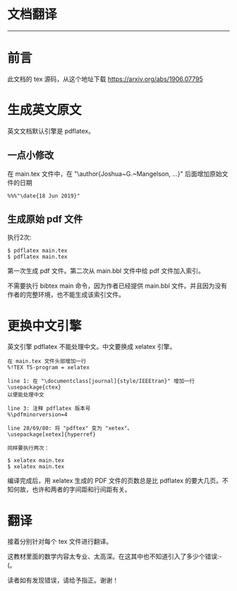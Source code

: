 # 文档翻译
* * *

# 前言

此文档的 tex 源码，从这个地址下载 
https://arxiv.org/abs/1906.07795

# 生成英文原文
英文文档默认引擎是 pdflatex。

## 一点小修改

在 main.tex 文件中，在 "\author{Joshua~G.~Mangelson, ...}" 后面增加原始文件的日期
```
%%%"\date{18 Jun 2019}"
```

## 生成原始 pdf 文件
执行2次:
```
$ pdflatex main.tex
$ pdflatex main.tex
```

第一次生成 pdf 文件。第二次从 main.bbl 文件中给 pdf 文件加入索引。

不需要执行 bibtex main 命令，因为作者已经提供 main.bbl 文件。并且因为没有作者的完整环境，也不能生成该索引文件。

# 更换中文引擎
英文引擎 pdflatex 不能处理中文。中文要换成 xelatex 引擎。

```
在 main.tex 文件头部增加一行
%!TEX TS-program = xelatex

line 1: 在 "\documentclass[journal]{style/IEEEtran}" 增加一行
\usepackage{ctex}
以便能处理中文

line 3: 注释 pdflatex 版本号
%\pdfminorversion=4

line 28/69/80: 将 "pdftex" 变为 "xetex"。 
\usepackage[xetex]{hyperref}

同样要执行两次：

$ xelatex main.tex
$ xelatex main.tex
```

编译完成后，用 xelatex 生成的 PDF 文件的页数总是比 pdflatex 的要大几页。不知何故，也许和两者的字间距和行间距有关。

# 翻译

接着分别针对每个 tex 文件进行翻译。

这教材里面的数学内容太专业、太高深。在这其中也不知道引入了多少个错误:-(。

读者如有发现错误，请给予指正。谢谢！

